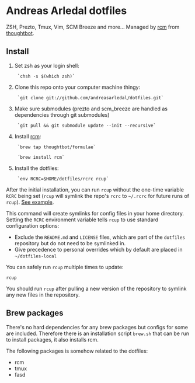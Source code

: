 # Andreas Arledal dotfiles
ZSH, Prezto, Tmux, Vim, SCM Breeze and more... Managed by [rcm](https://github.com/thoughtbot/rcm) from [thoughtbot](https://thoughtbot.com/).

## Install
1. Set zsh as your login shell:

        `chsh -s $(which zsh)`

1. Clone this repo onto your computer machine thingy:

        `git clone git://github.com/andreasarledal/dotfiles.git`

1. Make sure submodules (prezto and scm_breeze are handled as dependencies through git submodules)

        `git pull && git submodule update --init --recursive`

1. Install [rcm](https://github.com/thoughtbot/rcm):

        `brew tap thoughtbot/formulae`

        ´brew install rcm`

1. Install the dotfiles:

        `env RCRC=$HOME/dotfiles/rcrc rcup`

After the initial installation, you can run `rcup` without the one-time variable
`RCRC` being set (`rcup` will symlink the repo's `rcrc` to `~/.rcrc` for future
runs of `rcup`). [See
example](https://github.com/thoughtbot/dotfiles/blob/master/rcrc).

This command will create symlinks for config files in your home directory.
Setting the `RCRC` environment variable tells `rcup` to use standard
configuration options:

* Exclude the `README.md` and `LICENSE` files, which are part of
  the `dotfiles` repository but do not need to be symlinked in.
* Give precedence to personal overrides which by default are placed in
  `~/dotfiles-local`

You can safely run `rcup` multiple times to update:

`rcup`

You should run `rcup` after pulling a new version of the repository to symlink
any new files in the repository.

## Brew packages
There's no hard dependencies for any brew packages but configs for some are included. Therefore 
there is an installation script `brew.sh` that can be run to install packages, it also installs 
rcm.

The following packages is somehow related to the dotfiles:
- rcm
- tmux
- fasd
